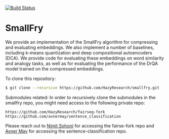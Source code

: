 [![Build Status](https://travis-ci.com/HazyResearch/smallfry.svg?token=DY2tqn6MMHmNqLqricH4&branch=master)](https://travis-ci.com/HazyResearch/smallfry)

# SmallFry
We provide an implementation of the SmallFry algorithm for compressing
and evaluating embeddings.  We also implement a number of baselines,
including k-means quantization and deep compositional autoencoders (DCA).
We provide code for evaluating these embeddings on word similarity and
analogy tasks, as well as for evaluating the performance of the DrQA
model trained on the compressed embeddings.

To clone this repository:

```bash
$ git clone --recursive https://github.com/HazyResearch/smallfry.git
```

Submodules related:
In order to recursively clone the submodules in the smallfry repo, you might need access to the following private repo:
```
https://github.com/HazyResearch/fairseq-fork
https://github.com/avnermay/sentence_classification
```
Please reach out to [Nimit Sohoni](https://github.com/nimz) for accessing the fairse-fork repo and [Avner May](https://github.com/avnermay) for accessing the sentence-classification repo.
